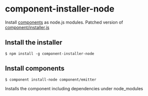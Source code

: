 # component-installer-node
  
  Install [components](https://github.com/component/component) as node.js modules.
  Patched version of [component/installer.js](https://github.com/component/installer.js)


## Install the installer

    $ npm install -g component-installer-node

## Install components

    $ component install-node component/emitter

  Installs the component including dependencies under node_modules
